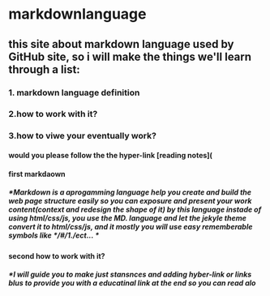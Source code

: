# markdownlanguage
## this site about markdown language used by GitHub site, so i will make the things we'll learn through a list:
### 1. markdown language definition
### 2.how to work with it?
### 3.how to viwe your eventually work?
#### would you please follow the the hyper-link [reading notes](
#### first **markdaown** 
##### *Markdown is a aprogamming language help you create and build the web page structure easily so you can exposure and present your work content(context and redesign the shape of it) by this language instade of using html/css/js, you use the MD. language and let the jekyle theme convert it to html/css/js, and it mostly you will use easy rememberable symbols like */#/1./ect... *
#### second **how to work with it?** 
##### *I will guide you to make just stansnces and adding hyber-link or links blus to provide you with a educatinal link at the end so you can read alo

